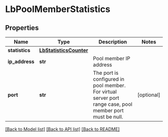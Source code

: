 # LbPoolMemberStatistics

## Properties
Name | Type | Description | Notes
------------ | ------------- | ------------- | -------------
**statistics** | [**LbStatisticsCounter**](LbStatisticsCounter.md) |  | 
**ip_address** | **str** | Pool member IP address | 
**port** | **str** | The port is configured in pool member. For virtual server port range case, pool member port must be null.  | [optional] 

[[Back to Model list]](../README.md#documentation-for-models) [[Back to API list]](../README.md#documentation-for-api-endpoints) [[Back to README]](../README.md)

